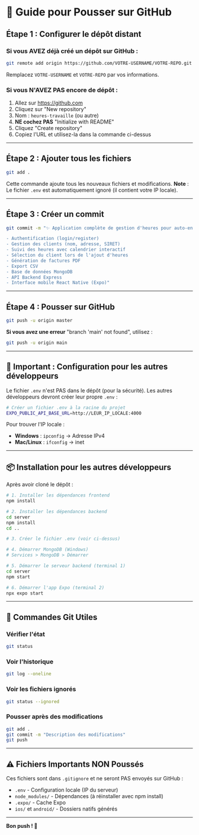 # 🚀 Guide pour Pousser sur GitHub

## Étape 1 : Configurer le dépôt distant

### Si vous AVEZ déjà créé un dépôt sur GitHub :
```bash
git remote add origin https://github.com/VOTRE-USERNAME/VOTRE-REPO.git
```
Remplacez `VOTRE-USERNAME` et `VOTRE-REPO` par vos informations.

### Si vous N'AVEZ PAS encore de dépôt :
1. Allez sur https://github.com
2. Cliquez sur "New repository"
3. Nom : `heures-travaille` (ou autre)
4. **NE cochez PAS** "Initialize with README"
5. Cliquez "Create repository"
6. Copiez l'URL et utilisez-la dans la commande ci-dessus

---

## Étape 2 : Ajouter tous les fichiers

```bash
git add .
```

Cette commande ajoute tous les nouveaux fichiers et modifications.
**Note** : Le fichier `.env` est automatiquement ignoré (il contient votre IP locale).

---

## Étape 3 : Créer un commit

```bash
git commit -m "✨ Application complète de gestion d'heures pour auto-entrepreneurs

- Authentification (login/register)
- Gestion des clients (nom, adresse, SIRET)
- Suivi des heures avec calendrier interactif
- Sélection du client lors de l'ajout d'heures
- Génération de factures PDF
- Export CSV
- Base de données MongoDB
- API Backend Express
- Interface mobile React Native (Expo)"
```

---

## Étape 4 : Pousser sur GitHub

```bash
git push -u origin master
```

**Si vous avez une erreur** "branch 'main' not found", utilisez :
```bash
git push -u origin main
```

---

## 🔐 Important : Configuration pour les autres développeurs

Le fichier `.env` n'est PAS dans le dépôt (pour la sécurité).
Les autres développeurs devront créer leur propre `.env` :

```bash
# Créer un fichier .env à la racine du projet
EXPO_PUBLIC_API_BASE_URL=http://LEUR_IP_LOCALE:4000
```

Pour trouver l'IP locale :
- **Windows** : `ipconfig` → Adresse IPv4
- **Mac/Linux** : `ifconfig` → inet

---

## 📦 Installation pour les autres développeurs

Après avoir cloné le dépôt :

```bash
# 1. Installer les dépendances frontend
npm install

# 2. Installer les dépendances backend
cd server
npm install
cd ..

# 3. Créer le fichier .env (voir ci-dessus)

# 4. Démarrer MongoDB (Windows)
# Services > MongoDB > Démarrer

# 5. Démarrer le serveur backend (terminal 1)
cd server
npm start

# 6. Démarrer l'app Expo (terminal 2)
npx expo start
```

---

## 🎯 Commandes Git Utiles

### Vérifier l'état
```bash
git status
```

### Voir l'historique
```bash
git log --oneline
```

### Voir les fichiers ignorés
```bash
git status --ignored
```

### Pousser après des modifications
```bash
git add .
git commit -m "Description des modifications"
git push
```

---

## ⚠️ Fichiers Importants NON Poussés

Ces fichiers sont dans `.gitignore` et ne seront PAS envoyés sur GitHub :
- `.env` - Configuration locale (IP du serveur)
- `node_modules/` - Dépendances (à réinstaller avec npm install)
- `.expo/` - Cache Expo
- `ios/` et `android/` - Dossiers natifs générés

---

**Bon push ! 🚀**

